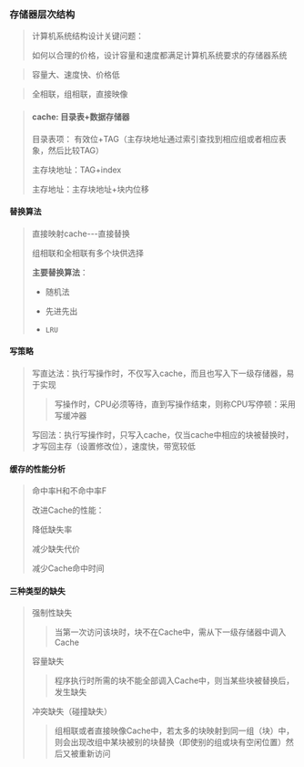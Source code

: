 ### 存储器层次结构

> 计算机系统结构设计关键问题：
>
> 如何以合理的价格，设计容量和速度都满足计算机系统要求的存储器系统

> 容量大、速度快、价格低

> 全相联，组相联，直接映像

> #### cache: 目录表+数据存储器
>
> 目录表项： 有效位+TAG（主存块地址通过索引查找到相应组或者相应表象，然后比较TAG）
>
> 主存块地址：TAG+index
>
> 主存地址：主存块地址+块内位移
>
> 

#### 替换算法

> 直接映射cache---直接替换
>
> 组相联和全相联有多个块供选择
>
> **主要替换算法**：
>
> - 随机法
>
> - 先进先出
> - `LRU`

#### 写策略

> 写直达法：执行写操作时，不仅写入cache，而且也写入下一级存储器，易于实现
>
> > 写操作时，CPU必须等待，直到写操作结束，则称CPU写停顿：采用写缓冲器
>
> 写回法：执行写操作时，只写入cache，仅当cache中相应的块被替换时，才写回主存（设置修改位），速度快，带宽较低



#### 缓存的性能分析

> 命中率H和不命中率F
>
> 改进Cache的性能：
>
> 降低缺失率
>
> 减少缺失代价
>
> 减少Cache命中时间



#### 三种类型的缺失

> 强制性缺失
>
> > 当第一次访问该块时，块不在Cache中，需从下一级存储器中调入Cache
>
> 容量缺失
>
> > 程序执行时所需的块不能全部调入Cache中，则当某些块被替换后，发生缺失
>
> 冲突缺失（碰撞缺失）
>
> > 组相联或者直接映像Cache中，若太多的块映射到同一组（块）中，则会出现改组中某块被别的块替换（即使别的组或块有空闲位置）然后又被重新访问